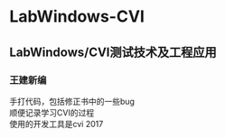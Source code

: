 # LabWindows-CVI
## LabWindows/CVI测试技术及工程应用 
### 王建新编
手打代码，包括修正书中的一些bug<br>
顺便记录学习CVI的过程<br>
使用的开发工具是cvi 2017<br>
